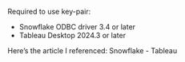 
Required to use key-pair:

- Snowflake ODBC driver 3.4 or later
- Tableau Desktop 2024.3 or later
 

Here’s the article I referenced: Snowflake - Tableau